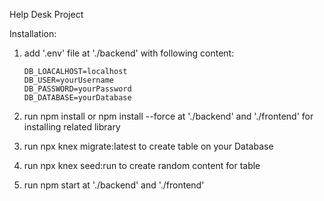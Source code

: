 Help Desk Project

Installation:

1. add '.env' file at './backend' with following content:
    ```
    DB_LOACALHOST=localhost
    DB_USER=yourUsername
    DB_PASSWORD=yourPassword
    DB_DATABASE=yourDatabase
    ```
2. run npm install or npm install --force at './backend' and './frontend' for installing related library

3. run npx knex migrate:latest to create table on your Database

4. run npx knex seed:run to create random content for table

5.  run npm start at './backend' and './frontend'